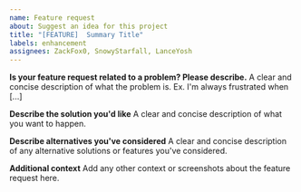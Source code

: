 ```yaml
---
name: Feature request
about: Suggest an idea for this project
title: "[FEATURE]  Summary Title"
labels: enhancement
assignees: ZackFox0, SnowyStarfall, LanceYosh
---
```


**Is your feature request related to a problem? Please describe.**
A clear and concise description of what the problem is. Ex. I'm always frustrated when [...]

**Describe the solution you'd like**
A clear and concise description of what you want to happen.

**Describe alternatives you've considered**
A clear and concise description of any alternative solutions or features you've considered.

**Additional context**
Add any other context or screenshots about the feature request here.
